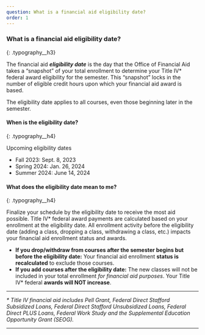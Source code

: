 ```yaml
---
question: What is a financial aid eligibility date?
order: 1
---
```

### What is a financial aid eligibility date?
{: .typography__h3}

The financial aid ***eligibility date*** is the day that the Office of Financial Aid takes a “snapshot” of your total enrollment to determine your Title IV\* federal award eligibility for the semester. This “snapshot” locks in the number of eligible credit hours upon which your financial aid award is based.

The eligibility date applies to all courses, even those beginning later in the semester.

#### When is the eligibility date?
{: .typography__h4}

Upcoming eligibility dates

* Fall 2023: Sept. 8, 2023
* Spring 2024: Jan. 26, 2024
* Summer 2024: June 14, 2024

#### What does the eligibility date mean to me?
{: .typography__h4}

Finalize your schedule by the eligibility date to receive the most aid possible. Title IV\* federal award payments are calculated based on your enrollment at the eligibility date. All enrollment activity before the eligibility date (adding a class, dropping a class, withdrawing a class, etc.) impacts your financial aid enrollment status and awards.

* **If you drop/withdraw from courses after the semester begins but before the eligibility date:** Your financial aid enrollment **status is recalculated** to exclude those courses.
* **If you add courses after the eligibility date:** The new classes will not be included in your total enrollment *for financial aid purposes*. Your Title IV\* federal **awards will NOT increase**.

---

*\* Title IV financial aid includes Pell Grant, Federal Direct Stafford Subsidized Loans, Federal Direct Stafford Unsubsidized Loans, Federal Direct PLUS Loans, Federal Work Study and the Supplemental Education Opportunity Grant (SEOG).​​*

---
